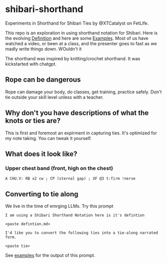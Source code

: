 # shibari-shorthand 

Experiments in Shorthand for Shibari Ties by @XTCatalyst on FetLife.

This repo is an exploration in using shorthand notation for Shibari.  Here is the evolving [Definition](./definition.md) and here are some [Examples](./examples).  Most of us have watched a video, or been at a class, and the presenter goes to fast as we madly write things down.  WOuldn't it 

The shorthand was inspired by knitting/crochet shorthand.  It was kickstarted with chatgpt.

## Rope can be dangerous

Rope can damage your body, do classes, get training, practice safely.  Don't tie outside your skill level unless with a teacher.

## Why don't you have descriptions of what the knots or ties are?  

This is first and foremost an expirment in capturing ties.   It's optimized for my note taking.  You can tweak it yourself.

## What does it look like?

### Upper chest band (front, high on the chest)

```
A CHU.V: RB x2 cw ; CP (sternal gap) ; XF @3 t:firm !nerve
```

## Converting to tie along

We live in the time of emrging LLMs.  Try this prompt

```
I am using a Shibari Shorthand Notation here is it's defintion

<paste defintion.md>

I'd like you to convert the following ties into a tie-along narrated form. 

<paste tie>
```

See [examples](./examples) for the output of this prompt.



